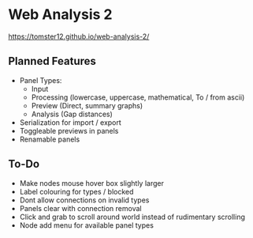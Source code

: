 # Web Analysis 2

https://tomster12.github.io/web-analysis-2/

## Planned Features

- Panel Types:
  - Input
  - Processing (lowercase, uppercase, mathematical, To / from ascii)
  - Preview (Direct, summary graphs)
  - Analysis (Gap distances)
- Serialization for import / export
- Toggleable previews in panels
- Renamable panels

## To-Do

- Make nodes mouse hover box slightly larger
- Label colouring for types / blocked
- Dont allow connections on invalid types
- Panels clear with connection removal
- Click and grab to scroll around world instead of rudimentary scrolling
- Node add menu for available panel types
